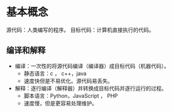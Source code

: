 # 基本概念

源代码：人类编写的程序。
目标代码：计算机直接执行的代码。

## 编译和解释

- 编译：一次性的将源代码编译（编译器）成目标代码（机器代码）。
  - 静态语言：c ， c++，java
  - 速度快但是不易优化。源代码易丢失。
- 解释：逐行编译（解释器）并转换成目标代码并逐行运行的过程。
  - 脚本语言：Python，JavaScript ， PHP
  - 速度慢，但是更容易处理维护。


